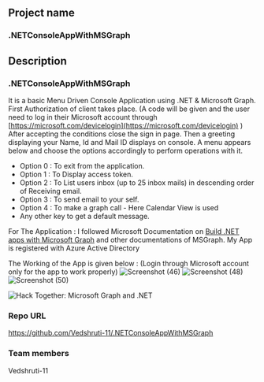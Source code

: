 ## Project name

### .NETConsoleAppWithMSGraph

## Description

### .NETConsoleAppWithMSGraph
It is a basic Menu Driven Console Application using .NET & Microsoft Graph.
First Authorization of client takes place. 
(A code will be given and the user need to log in their Microsoft account through [https://microsoft.com/devicelogin](https://microsoft.com/devicelogin) )
After accepting the conditions close the sign in page.
Then a greeting displaying your Name, Id and Mail ID displays on console.
A menu appears below and choose the options accordingly to perform operations with it.

- Option 0 : To exit from the application.
- Option 1 : To Display access token.
- Option 2 : To List users inbox (up to 25 inbox mails)  in descending order of Receiving email.
- Option 3 : To send email to your self.
- Option 4 : To make a graph call - Here Calendar View is used
- Any other key to get a default message.

For The Application : I followed Microsoft Documentation on [Build .NET apps with Microsoft Graph](https://learn.microsoft.com/en-us/graph/tutorials/dotnet?tabs=aad&tutorial-step=1) and other documentations of MSGraph.
My App is registered with Azure Active Directory


The Working of the App is given below :
(Login through Microsoft account only for the app to work properly)
![Screenshot (46)](https://user-images.githubusercontent.com/68157517/223701337-ffd7f869-a257-4af3-b9ee-fd16eb4761f0.png)
![Screenshot (48)](https://user-images.githubusercontent.com/68157517/223701389-7377be9d-f893-4b16-b660-893c104de832.png)
![Screenshot (50)](https://user-images.githubusercontent.com/68157517/223703805-989fccbb-707c-43ea-ab99-c853f6e2a742.png)


![Hack Together: Microsoft Graph and .NET](https://img.shields.io/badge/Microsoft%20-Hack--Together-orange?style=for-the-badge&logo=microsoft)


### Repo URL

https://github.com/Vedshruti-11/.NETConsoleAppWithMSGraph

### Team members

Vedshruti-11

